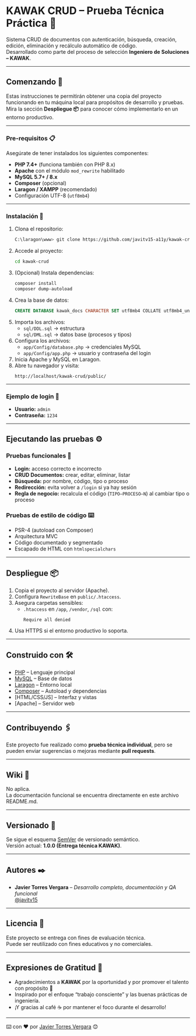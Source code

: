 # KAWAK CRUD – Prueba Técnica Práctica 🧩

Sistema CRUD de documentos con autenticación, búsqueda, creación, edición, eliminación y recálculo automático de código.  
Desarrollado como parte del proceso de selección **Ingeniero de Soluciones – KAWAK**.

---

## Comenzando 🚀

Estas instrucciones te permitirán obtener una copia del proyecto funcionando en tu máquina local para propósitos de desarrollo y pruebas.  
Mira la sección **Despliegue 📦** para conocer cómo implementarlo en un entorno productivo.

---

### Pre-requisitos 📋

Asegúrate de tener instalados los siguientes componentes:

- **PHP 7.4+** (funciona también con PHP 8.x)
- **Apache** con el módulo `mod_rewrite` habilitado  
- **MySQL 5.7+ / 8.x**
- **Composer** (opcional)
- **Laragon / XAMPP** (recomendado)
- Configuración UTF-8 (`utf8mb4`)

---

### Instalación 🔧

1. Clona el repositorio:
   ```bash
   C:\laragon\www> git clone https://github.com/javitv15-a11y/kawak-crud.git
   ```
2. Accede al proyecto:
   ```bash
   cd kawak-crud
   ```
3. (Opcional) Instala dependencias:
   ```bash
   composer install
   composer dump-autoload
   ```
4. Crea la base de datos:
   ```sql
   CREATE DATABASE kawak_docs CHARACTER SET utf8mb4 COLLATE utf8mb4_unicode_ci;
   ```
5. Importa los archivos:
   - `sql/DDL.sql` → estructura  
   - `sql/DML.sql` → datos base (procesos y tipos)
6. Configura los archivos:
   - `app/Config/database.php` → credenciales MySQL
   - `app/Config/app.php` → usuario y contraseña del login
7. Inicia Apache y MySQL en Laragon.
8. Abre tu navegador y visita:
   ```
   http://localhost/kawak-crud/public/
   ```
---

### Ejemplo de login 🔐

- **Usuario:** `admin`  
- **Contraseña:** `1234`

---

## Ejecutando las pruebas ⚙️

### Pruebas funcionales 🔩

- **Login:** acceso correcto e incorrecto  
- **CRUD Documentos:** crear, editar, eliminar, listar  
- **Búsqueda:** por nombre, código, tipo o proceso  
- **Redirección:** evita volver a `/login` si ya hay sesión  
- **Regla de negocio:** recalcula el código (`TIPO–PROCESO–N`) al cambiar tipo o proceso  

### Pruebas de estilo de código ⌨️

- PSR-4 (autoload con Composer)  
- Arquitectura MVC  
- Código documentado y segmentado  
- Escapado de HTML con `htmlspecialchars`  

---

## Despliegue 📦

1. Copia el proyecto al servidor (Apache).  
2. Configura `RewriteBase` en `public/.htaccess`.  
3. Asegura carpetas sensibles:
   - `.htaccess` en `/app`, `/vendor`, `/sql` con:
     ```
     Require all denied
     ```
4. Usa HTTPS si el entorno productivo lo soporta.  

---

## Construido con 🛠️

* [PHP](https://www.php.net/) – Lenguaje principal  
* [MySQL](https://www.mysql.com/) – Base de datos  
* [Laragon](https://laragon.org/) – Entorno local  
* [Composer](https://getcomposer.org/) – Autoload y dependencias  
* [HTML/CSS/JS] – Interfaz y vistas  
* [Apache] – Servidor web  

---

## Contribuyendo 🖇️

Este proyecto fue realizado como **prueba técnica individual**, pero se pueden enviar sugerencias o mejoras mediante **pull requests**.  

---

## Wiki 📖

No aplica.  
La documentación funcional se encuentra directamente en este archivo README.md.

---

## Versionado 📌

Se sigue el esquema [SemVer](http://semver.org/) de versionado semántico.  
Versión actual: **1.0.0 (Entrega técnica KAWAK)**.

---

## Autores ✒️

* **Javier Torres Vergara** – *Desarrollo completo, documentación y QA funcional*  
  [@javitv15](https://github.com/javitv15-a11y)

---

## Licencia 📄

Este proyecto se entrega con fines de evaluación técnica.  
Puede ser reutilizado con fines educativos y no comerciales.

---

## Expresiones de Gratitud 🎁

* Agradecimientos a **KAWAK** por la oportunidad y por promover el talento con propósito 💚  
* Inspirado por el enfoque “trabajo consciente” y las buenas prácticas de ingeniería.  
* ¡Y gracias al café ☕ por mantener el foco durante el desarrollo!

---

⌨️ con ❤️ por [Javier Torres Vergara](https://github.com/javitv15-a11y) 😊
